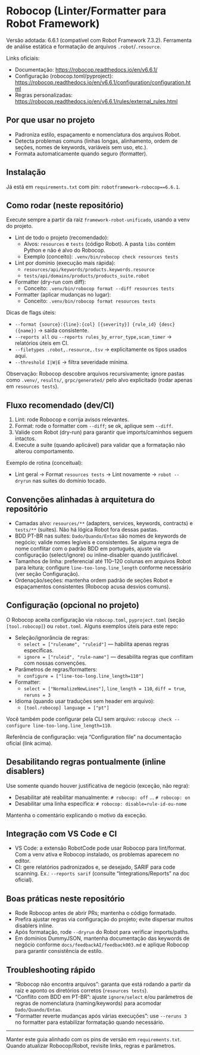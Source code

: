 # Robocop (Linter/Formatter para Robot Framework)

Versão adotada: 6.6.1 (compatível com Robot Framework 7.3.2). Ferramenta de análise estática e formatação de arquivos `.robot`/`.resource`.

Links oficiais:
- Documentação: https://robocop.readthedocs.io/en/v6.6.1/
- Configuração (robocop.toml/pyproject): https://robocop.readthedocs.io/en/v6.6.1/configuration/configuration.html
- Regras personalizadas: https://robocop.readthedocs.io/en/v6.6.1/rules/external_rules.html

## Por que usar no projeto
- Padroniza estilo, espaçamento e nomenclatura dos arquivos Robot.
- Detecta problemas comuns (linhas longas, alinhamento, ordem de seções, nomes de keywords, variáveis sem uso, etc.).
- Formata automaticamente quando seguro (formatter).

## Instalação
Já está em `requirements.txt` com pin: `robotframework-robocop==6.6.1`.

## Como rodar (neste repositório)
Execute sempre a partir da raiz `framework-robot-unificado`, usando a venv do projeto.

- Lint de todo o projeto (recomendado):
  - Alvos: `resources` e `tests` (código Robot). A pasta `libs` contém Python e não é alvo do Robocop.
  - Exemplo (conceito): `.venv/bin/robocop check resources tests`
- Lint por domínio (execução mais rápida):
  - `resources/api/keywords/products.keywords.resource`
  - `tests/api/domains/products/products_suite.robot`
- Formatter (dry-run com diff):
  - Conceito: `.venv/bin/robocop format --diff resources tests`
- Formatter (aplicar mudanças no lugar):
  - Conceito: `.venv/bin/robocop format resources tests`

Dicas de flags úteis:
- `--format {source}:{line}:{col} [{severity}] {rule_id} {desc} ({name})` → saída consistente.
- `--reports all` ou `--reports rules_by_error_type,scan_timer` → relatórios úteis em CI.
- `--filetypes .robot,.resource,.tsv` → explicitamente os tipos usados aqui.
- `--threshold I|W|E` → filtra severidade mínima.

Observação: Robocop descobre arquivos recursivamente; ignore pastas como `.venv/`, `results/`, `grpc/generated/` pelo alvo explicitado (rodar apenas em `resources tests`).

## Fluxo recomendado (dev/CI)
1) Lint: rode Robocop e corrija avisos relevantes.
2) Format: rode o formatter com `--diff`; se ok, aplique sem `--diff`.
3) Valide com Robot (dry-run) para garantir que imports/caminhos seguem intactos.
4) Execute a suíte (quando aplicável) para validar que a formatação não alterou comportamento.

Exemplo de rotina (conceitual):
- Lint geral → Format `resources tests` → Lint novamente → `robot --dryrun` nas suites do domínio tocado.

## Convenções alinhadas à arquitetura do repositório
- Camadas alvo: `resources/**` (adapters, services, keywords, contracts) e `tests/**` (suites). Não há lógica Robot fora dessas pastas.
- BDD PT-BR nas suítes: `Dado/Quando/Entao` são nomes de keywords de negócio; valide nomes legíveis e consistentes. Se alguma regra de nome conflitar com o padrão BDD em português, ajuste via configuração (select/ignore) ou inline-disabler quando justificável.
- Tamanhos de linha: preferencial até 110–120 colunas em arquivos Robot para leitura; configure `line-too-long.line_length` conforme necessário (ver seção Configuração).
- Ordenação/seções: mantenha ordem padrão de seções Robot e espaçamentos consistentes (Robocop acusa desvios comuns).

## Configuração (opcional no projeto)
O Robocop aceita configuração via `robocop.toml`, `pyproject.toml` (seção `[tool.robocop]`) ou `robot.toml`. Alguns exemplos úteis para este repo:

- Seleção/ignorância de regras:
  - `select = ["rulename", "ruleid"]` — habilita apenas regras específicas.
  - `ignore = ["ruleid", "rule-name"]` — desabilita regras que conflitam com nossas convenções.
- Parâmetros de regras/formatters:
  - `configure = ["line-too-long.line_length=110"]`
- Formatter:
  - `select = ["NormalizeNewLines"]`, `line_length = 110`, `diff = true`, `reruns = 3`
- Idioma (quando usar traduções sem header em arquivo):
  - `[tool.robocop] language = ["pt"]`

Você também pode configurar pela CLI sem arquivo: `robocop check --configure line-too-long.line_length=110`.

Referência de configuração: veja “Configuration file” na documentação oficial (link acima).

## Desabilitando regras pontualmente (inline disablers)
Use somente quando houver justificativa de negócio (exceção, não regra):
- Desabilitar até reabilitar manualmente: `# robocop: off` ... `# robocop: on`
- Desabilitar uma linha específica: `# robocop: disable=rule-id-ou-nome`

Mantenha o comentário explicando o motivo da exceção.

## Integração com VS Code e CI
- VS Code: a extensão RobotCode pode usar Robocop para lint/format. Com a venv ativa e Robocop instalado, os problemas aparecem no editor.
- CI: gere relatórios padronizados e, se desejado, SARIF para code scanning. Ex.: `--reports sarif` (consulte “Integrations/Reports” na doc oficial).

## Boas práticas neste repositório
- Rode Robocop antes de abrir PRs; mantenha o código formatado.
- Prefira ajustar regras via configuração do projeto; evite dispersar muitos disablers inline.
- Após formatação, rode `--dryrun` do Robot para verificar imports/paths.
- Em domínios DummyJSON, mantenha documentação das keywords de negócio conforme `docs/feedbackAI/feedback003.md` e aplique Robocop para garantir consistência de estilo.

## Troubleshooting rápido
- “Robocop não encontra arquivos”: garanta que está rodando a partir da raiz e aponto os diretórios corretos (`resources tests`).
- “Conflito com BDD em PT-BR”: ajuste `ignore/select` e/ou parâmetros de regras de nomenclatura (naming/keywords) para acomodar `Dado/Quando/Entao`.
- “Formatter reverte mudanças após várias execuções”: use `--reruns 3` no formatter para estabilizar formatação quando necessário.

---
Manter este guia alinhado com os pins de versão em `requirements.txt`. Quando atualizar Robocop/Robot, revisite links, regras e parâmetros.
